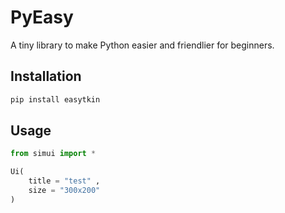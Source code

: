 
# PyEasy

A tiny library to make Python easier and friendlier for beginners.

## Installation

```bash
pip install easytkin
```

## Usage

```python
from simui import *

Ui(
    title = "test" ,
    size = "300x200" 
)
```
